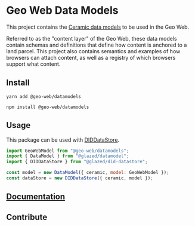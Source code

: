 # Geo Web Data Models

This project contains the [Ceramic data models](https://developers.ceramic.network/tools/glaze/datamodel/) to be used in the Geo Web.

Referred to as the "content layer" of the Geo Web, these data models contain schemas and definitions that define how content is anchored to a land parcel. This project also contains semantics and examples of how browsers can attach content, as well as a registry of which browsers support what content.

## Install

```
yarn add @geo-web/datamodels
```

```
npm install @geo-web/datamodels
```

## Usage

This package can be used with [DIDDataStore](https://developers.ceramic.network/tools/glaze/did-datastore/#did-datastore).

```js
import GeoWebModel from "@geo-web/datamodels";
import { DataModel } from "@glazed/datamodel";
import { DIDDataStore } from "@glazed/did-datastore";

const model = new DataModel({ ceramic, model: GeoWebModel });
const dataStore = new DIDDataStore({ ceramic, model });
```

## [Documentation](./docs/README.md)

## Contribute
